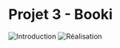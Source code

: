 # Projet 3 - Booki 
 
![Introduction](https://github.com/I-Mahfouf/P3_OpenClassrooms-Booki/assets/143210485/60553dc9-2847-4499-923b-d65180c83a43)
![Réalisation](https://github.com/I-Mahfouf/P3_OpenClassrooms-Booki/assets/143210485/ce6ca6a1-e460-485e-aad6-0cbf2a7e85d1)
